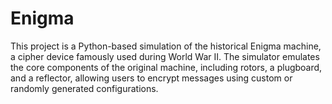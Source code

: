# Enigma
This project is a Python-based simulation of the historical Enigma machine, a cipher device famously used during World War II. The simulator emulates the core components of the original machine, including rotors, a plugboard, and a reflector, allowing users to encrypt messages using custom or randomly generated configurations.
